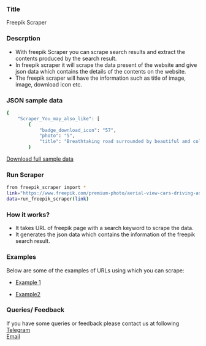 ### Title

Freepik Scraper

### Descrption

* With freepik Scraper you can scrape search results and extract the contents produced by the search result.
* In freepik scraper it will scrape the data present of the website and give json data which contains the details of the contents on the website.
* The freepik scraper will have the information such as title of image, image, download icon etc.
 
### JSON sample data
```sh
{
    "Scraper_You_may_also_like": [
        {
            "badge_download_icon": "57",
            "photo": "5",
            "title": "Breathtaking road surrounded by beautiful and colorful autumn trees"
        }
```

[Download full sample data](https://datakund-scraper.s3.amazonaws.com/datakund_C55VFAB7YAYM7DK_json.json)

### Run Scraper
```sh
from freepik_scraper import *
link="https://www.freepik.com/premium-photo/aerial-view-cars-driving-asphalt-road-leafless-forest-cinematic-drone-shot-flying-straight-freeway-mountains_15954953.htm#page=1&position=3&from_view=collections"
data=run_freepik_scraper(link)
```

### How it works?
* It takes URL of freepik page with a search keyword to scrape the data.
* It generates the json data which contains the information of the freepik search result.


### Examples
Below are some of the examples of URLs using which you can scrape:

* [Example 1](https://www.freepik.com/free-photo/empty-road-tall-trees-forest-during-daylight-autumn_10809719.htm#page=1&position=2&from_view=collections)

* [Example2](https://www.freepik.com/premium-photo/aerial-view-cars-driving-asphalt-road-leafless-forest-cinematic-drone-shot-flying-straight-freeway-mountains_15954953.htm#page=1&position=3&from_view=collections)


### Queries/ Feedback
If you have some queries or feedback please contact us at following    
[Telegram](https://t.me/datakund)  
[Email](abhishek@datakund.com)









